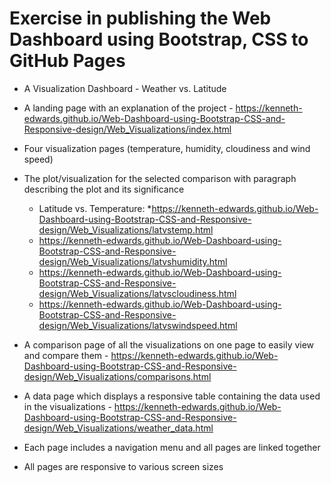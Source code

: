 # Exercise in publishing the Web Dashboard using Bootstrap, CSS to GitHub Pages
* A Visualization Dashboard - Weather vs. Latitude

* A landing page with an explanation of the project - https://kenneth-edwards.github.io/Web-Dashboard-using-Bootstrap-CSS-and-Responsive-design/Web_Visualizations/index.html
* Four visualization pages (temperature, humidity, cloudiness and wind speed)
* The plot/visualization for the selected comparison with paragraph describing the plot and its significance
  * Latitude vs. Temperature:
    *https://kenneth-edwards.github.io/Web-Dashboard-using-Bootstrap-CSS-and-Responsive-design/Web_Visualizations/latvstemp.html
  * https://kenneth-edwards.github.io/Web-Dashboard-using-Bootstrap-CSS-and-Responsive-design/Web_Visualizations/latvshumidity.html
  * https://kenneth-edwards.github.io/Web-Dashboard-using-Bootstrap-CSS-and-Responsive-design/Web_Visualizations/latvscloudiness.html
  * https://kenneth-edwards.github.io/Web-Dashboard-using-Bootstrap-CSS-and-Responsive-design/Web_Visualizations/latvswindspeed.html
* A comparison page of all the visualizations on one page to easily view and compare them - https://kenneth-edwards.github.io/Web-Dashboard-using-Bootstrap-CSS-and-Responsive-design/Web_Visualizations/comparisons.html
* A data page which displays a responsive table containing the data used in the visualizations - https://kenneth-edwards.github.io/Web-Dashboard-using-Bootstrap-CSS-and-Responsive-design/Web_Visualizations/weather_data.html
* Each page includes a navigation menu and all pages are linked together
* All pages are responsive to various screen sizes
